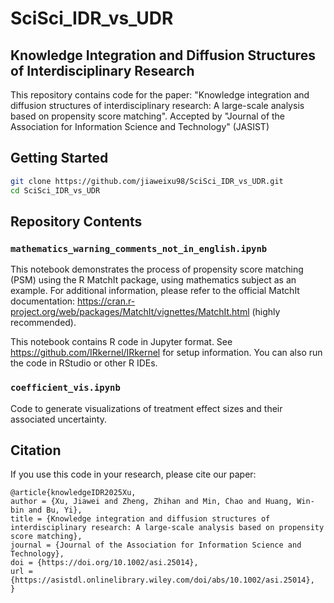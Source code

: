 # SciSci_IDR_vs_UDR

## Knowledge Integration and Diffusion Structures of Interdisciplinary Research

This repository contains code for the paper: "Knowledge integration and diffusion structures of interdisciplinary research: A large-scale analysis based on propensity score matching". Accepted by "Journal of the Association for Information Science and Technology" (JASIST)

## Getting Started

```bash
git clone https://github.com/jiaweixu98/SciSci_IDR_vs_UDR.git
cd SciSci_IDR_vs_UDR
```

## Repository Contents

### `mathematics_warning_comments_not_in_english.ipynb`
This notebook demonstrates the process of propensity score matching (PSM) using the R MatchIt package, using mathematics subject as an example. For additional information, please refer to the official MatchIt documentation: https://cran.r-project.org/web/packages/MatchIt/vignettes/MatchIt.html (highly recommended).

This notebook contains R code in Jupyter format. See https://github.com/IRkernel/IRkernel for setup information.
You can also run the code in RStudio or other R IDEs.

### `coefficient_vis.ipynb`
Code to generate visualizations of treatment effect sizes and their associated uncertainty.

## Citation

If you use this code in your research, please cite our paper:

```
@article{knowledgeIDR2025Xu,
author = {Xu, Jiawei and Zheng, Zhihan and Min, Chao and Huang, Win-bin and Bu, Yi},
title = {Knowledge integration and diffusion structures of interdisciplinary research: A large-scale analysis based on propensity score matching},
journal = {Journal of the Association for Information Science and Technology},
doi = {https://doi.org/10.1002/asi.25014},
url = {https://asistdl.onlinelibrary.wiley.com/doi/abs/10.1002/asi.25014},
}
```
